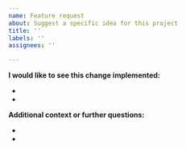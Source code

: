 ```yaml
---
name: Feature request
about: Suggest a specific idea for this project
title: ''
labels: ''
assignees: ''

---
```


<!--Structure this Issue how you think is best, but here is a suggestion:-->

<!-- Please add the appropriate labels to this issue, if possible -->

**I would like to see this change implemented:**
<!-- A clear description of what change you want to see and why. -->
<!-- A clear description of any solutions or features you've considered.-->
-
-

**Additional context or further questions:**
<!-- Add any other context about the feature request here, including any questions you might have.-->
-
-
